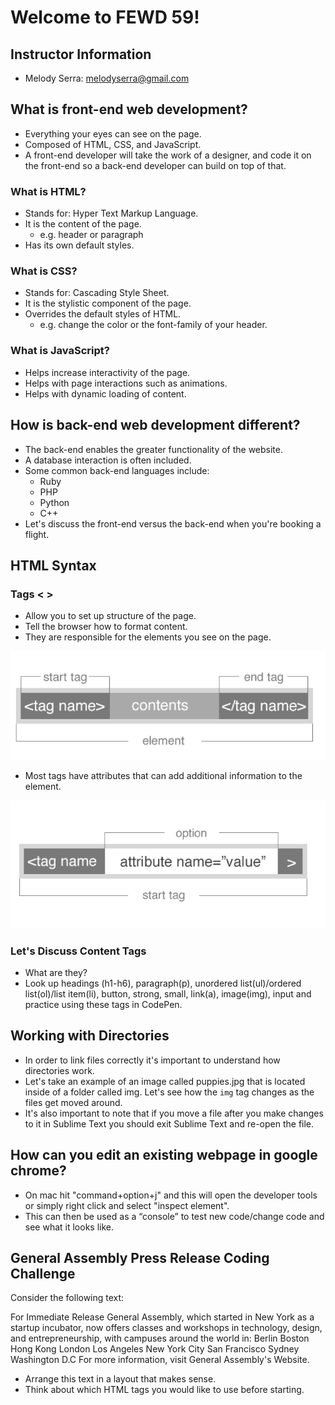 # Welcome to FEWD 59!

## Instructor Information
- Melody Serra: melodyserra@gmail.com

## What is front-end web development?
- Everything your eyes can see on the page.
- Composed of HTML, CSS, and JavaScript.
- A front-end developer will take the work of a designer, and code it on the front-end so a back-end developer can build on top of that.

### What is HTML?
- Stands for: Hyper Text Markup Language.
- It is the content of the page.
	- e.g. header or paragraph
- Has its own default styles.

### What is CSS?
- Stands for: Cascading Style Sheet.
- It is the stylistic component of the page.
- Overrides the default styles of HTML.
	- e.g. change the color or the font-family of your header.

### What is JavaScript?
- Helps increase interactivity of the page.
- Helps with page interactions such as animations.
- Helps with dynamic loading of content.


## How is back-end web development different?
- The back-end enables the greater functionality of the website.
- A database interaction is often included.
- Some common back-end languages include:
	- Ruby
	- PHP
	- Python
	- C++
- Let's discuss the front-end versus the back-end when you're booking a flight.  

## HTML Syntax

### Tags < >
- Allow you to set up structure of the page.
- Tell the browser how to format content.
- They are responsible for the elements you see on the page.


![](img/tags.png)

- Most tags have attributes that can add additional information to the element.

![](img/tags_attributes.png)

### Let's Discuss Content Tags

- What are they?
- Look up headings (h1-h6), paragraph(p), unordered list(ul)/ordered list(ol)/list item(li), button, strong, small, link(a), image(img), input and practice using these tags in CodePen.

## Working with Directories
- In order to link files correctly it's important to understand how directories work.
- Let's take an example of an image called puppies.jpg that is located inside of a folder called img. Let's see how the `img` tag changes as the files get moved around.
- It's also important to note that if you move a file after you make changes to it in Sublime Text you should exit Sublime Text and re-open the file.

## How can you edit an existing webpage in google chrome?
- On mac hit "command+option+j" and this will open the developer tools or simply right click and select "inspect element".
- This can then be used as a “console” to test new code/change code and see what it looks like.

## General Assembly Press Release Coding Challenge

Consider the following text:

For Immediate Release General Assembly, which started in New York as a startup incubator, now offers classes and workshops in technology, design, and entrepreneurship, with campuses around the world in: Berlin Boston Hong Kong London Los Angeles New York City San Francisco Sydney Washington D.C For more information, visit General Assembly's Website.

- Arrange this text in a layout that makes sense.
- Think about which HTML tags you would like to use before starting.
